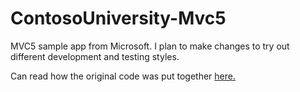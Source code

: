 # ContosoUniversity-Mvc5

MVC5 sample app from Microsoft. I plan to make changes to try out different development and testing styles.

Can read how the original code was put together [here.](http://www.asp.net/mvc/overview/getting-started/getting-started-with-ef-using-mvc/creating-an-entity-framework-data-model-for-an-asp-net-mvc-application)
